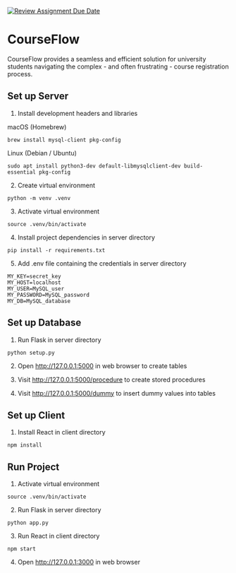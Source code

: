 [![Review Assignment Due Date](https://classroom.github.com/assets/deadline-readme-button-22041afd0340ce965d47ae6ef1cefeee28c7c493a6346c4f15d667ab976d596c.svg)](https://classroom.github.com/a/NFzhPWeQ)

# CourseFlow

CourseFlow provides a seamless and efficient solution for university students navigating the complex - and often frustrating - course registration process.

## Set up Server

1. Install development headers and libraries

macOS (Homebrew)
```
brew install mysql-client pkg-config
```

Linux (Debian / Ubuntu)
```
sudo apt install python3-dev default-libmysqlclient-dev build-essential pkg-config
```

2. Create virtual environment
```
python -m venv .venv
```

3. Activate virtual environment
```
source .venv/bin/activate
```

4. Install project dependencies in server directory
```
pip install -r requirements.txt
```

5. Add .env file containing the credentials in server directory
```
MY_KEY=secret_key
MY_HOST=localhost
MY_USER=MySQL_user
MY_PASSWORD=MySQL_password
MY_DB=MySQL_database
```
## Set up Database

1. Run Flask in server directory
```
python setup.py
```

2. Open http://127.0.0.1:5000 in web browser to create tables

3. Visit http://127.0.0.1:5000/procedure to create stored procedures

4. Visit http://127.0.0.1:5000/dummy to insert dummy values into tables

## Set up Client

1. Install React in client directory
```
npm install
```

## Run Project
1. Activate virtual environment
```
source .venv/bin/activate
```
2. Run Flask in server directory
```
python app.py
```

3. Run React in client directory
```
npm start
```

4. Open http://127.0.0.1:3000 in web browser

